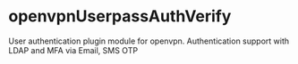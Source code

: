 # openvpnUserpassAuthVerify
User authentication plugin module for openvpn. Authentication support with LDAP and MFA via Email, SMS OTP
